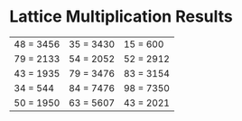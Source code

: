 # Lattice Multiplication Results

|   |   |   |
|---|---|---|
| 48 = 3456 | 35 = 3430 | 15 = 600 |
| 79 = 2133 | 54 = 2052 | 52 = 2912 |
| 43 = 1935 | 79 = 3476 | 83 = 3154 |
| 34 = 544 | 84 = 7476 | 98 = 7350 |
| 50 = 1950 | 63 = 5607 | 43 = 2021 |
